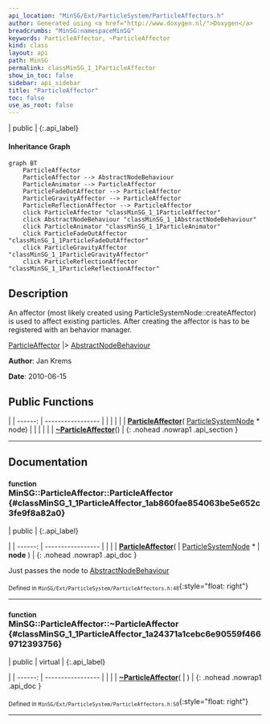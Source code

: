 ```yaml
---
api_location: "MinSG/Ext/ParticleSystem/ParticleAffectors.h"
author: Generated using <a href="http://www.doxygen.nl/">Doxygen</a>
breadcrumbs: "MinSG:namespaceMinSG"
keywords: ParticleAffector, ~ParticleAffector
kind: class
layout: api
path: MinSG
permalink: classMinSG_1_1ParticleAffector
show_in_toc: false
sidebar: api_sidebar
title: "ParticleAffector"
toc: false
use_as_root: false
---
```


| public |
{:.api_label}

#### Inheritance Graph

```mermaid
graph BT
	ParticleAffector
	ParticleAffector --> AbstractNodeBehaviour
	ParticleAnimator --> ParticleAffector
	ParticleFadeOutAffector --> ParticleAffector
	ParticleGravityAffector --> ParticleAffector
	ParticleReflectionAffector --> ParticleAffector
	click ParticleAffector "classMinSG_1_1ParticleAffector"
	click AbstractNodeBehaviour "classMinSG_1_1AbstractNodeBehaviour"
	click ParticleAnimator "classMinSG_1_1ParticleAnimator"
	click ParticleFadeOutAffector "classMinSG_1_1ParticleFadeOutAffector"
	click ParticleGravityAffector "classMinSG_1_1ParticleGravityAffector"
	click ParticleReflectionAffector "classMinSG_1_1ParticleReflectionAffector"
```

## Description



An affector (most likely created using ParticleSystemNode::createAffector) is used to affect existing particles. After creating the affector is has to be registered with an behavior manager.

 [ParticleAffector](classMinSG_1_1ParticleAffector) |> [AbstractNodeBehaviour](classMinSG_1_1AbstractNodeBehaviour) 



**Author**: Jan Krems



**Date**: 2010-06-15





## Public Functions

|
| ------: | ----------------- |
|  | |
|  | **[ParticleAffector](#classMinSG_1_1ParticleAffector_1ab860fae854063be5e652c3fe9f8a82a0)**( [ParticleSystemNode](classMinSG_1_1ParticleSystemNode) * node) |
|  | |
|  | **[~ParticleAffector](#classMinSG_1_1ParticleAffector_1a24371a1cebc6e90559f4669712393756)**() |
{: .nohead .nowrap1 .api_section }


-------------------------------------------------------------------

## Documentation

### <small>function</small><br/> MinSG::ParticleAffector::ParticleAffector {#classMinSG_1_1ParticleAffector_1ab860fae854063be5e652c3fe9f8a82a0}

| public |
{:.api_label}

|
| ------: | ----------------- |
|  |
|  **[ParticleAffector](#classMinSG_1_1ParticleAffector_1ab860fae854063be5e652c3fe9f8a82a0)**( |  [ParticleSystemNode](classMinSG_1_1ParticleSystemNode) * | **node** ) |
{: .nohead .nowrap1 .api_doc }



Just passes the node to [AbstractNodeBehaviour](classMinSG_1_1AbstractNodeBehaviour) 



<sub>Defined in `MinSG/Ext/ParticleSystem/ParticleAffectors.h:48`</sub>{:style="float: right"}

-------------------------------------------------------------------

### <small>function</small><br/> MinSG::ParticleAffector::~ParticleAffector {#classMinSG_1_1ParticleAffector_1a24371a1cebc6e90559f4669712393756}

| public | virtual |
{:.api_label}

|
| ------: | ----------------- |
|  |
|  **[~ParticleAffector](#classMinSG_1_1ParticleAffector_1a24371a1cebc6e90559f4669712393756)**( |  ) |
{: .nohead .nowrap1 .api_doc }





<sub>Defined in `MinSG/Ext/ParticleSystem/ParticleAffectors.h:50`</sub>{:style="float: right"}

-------------------------------------------------------------------

